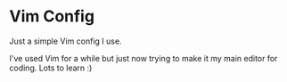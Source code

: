 # Vim Config

Just a simple Vim config I use.

I've used Vim for a while but just now trying to make it my main editor for coding. Lots to learn :) 
